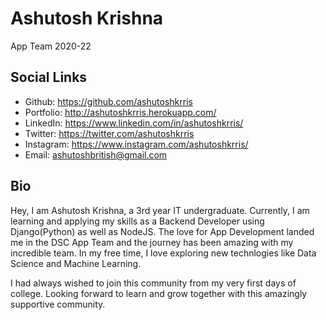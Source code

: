# Ashutosh Krishna
App Team 2020-22

## Social Links
- Github: https://github.com/ashutoshkrris
- Portfolio: http://ashutoshkrris.herokuapp.com/
- LinkedIn: https://www.linkedin.com/in/ashutoshkrris/
- Twitter: https://twitter.com/ashutoshkrris
- Instagram: https://www.instagram.com/ashutoshkrris/
- Email: ashutoshbritish@gmail.com 


## Bio

Hey, I am Ashutosh Krishna, a 3rd year IT undergraduate. Currently, I am learning and applying my skills as a Backend Developer using Django(Python) as well as NodeJS. The love for App Development landed me in the DSC App Team and the journey has been amazing with my incredible team. In my free time, I love exploring new technlogies like Data Science and Machine Learning. 

I had always wished to join this community from my very first days of college. Looking forward to learn and grow together with this amazingly supportive community.

